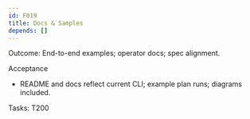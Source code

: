 ```yaml
---
id: F019
title: Docs & Samples
depends: []
---
```


Outcome: End-to-end examples; operator docs; spec alignment.

Acceptance
- README and docs reflect current CLI; example plan runs; diagrams included.

Tasks: T200
